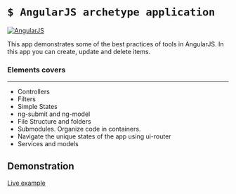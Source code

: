 # `$ AngularJS archetype application`

[![AngularJS](http://i.imgur.com/72WtyWG.png)](http://162.243.86.132:4690)

This app demonstrates some of the best practices of tools in AngularJS.
In this app you can create, update and delete items.

###  Elements covers
--------------
* Controllers
* Filters
* Simple States
* ng-submit and ng-model
* File Structure and folders
* Submodules. Organize code in containers.
* Navigate the unique states of the app using ui-router
* Services and models

## Demonstration
[Live example](http://162.243.86.132:4690)
